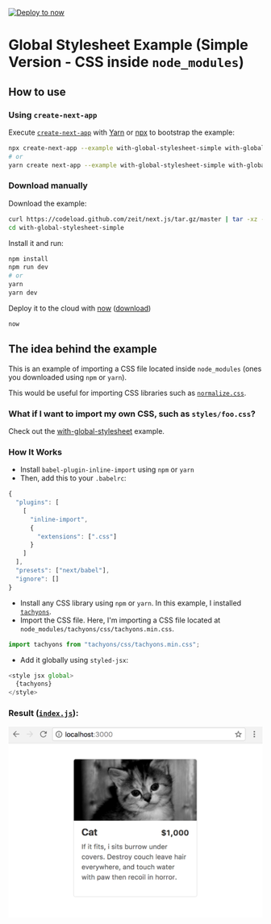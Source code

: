 [![Deploy to now](https://deploy.now.sh/static/button.svg)](https://deploy.now.sh/?repo=https://github.com/zeit/next.js/tree/master/examples/with-global-stylesheet-simple)

# Global Stylesheet Example (Simple Version - CSS inside `node_modules`)

## How to use

### Using `create-next-app`

Execute [`create-next-app`](https://github.com/segmentio/create-next-app) with [Yarn](https://yarnpkg.com/lang/en/docs/cli/create/) or [npx](https://github.com/zkat/npx#readme) to bootstrap the example:

```bash
npx create-next-app --example with-global-stylesheet-simple with-global-stylesheet-simple-app
# or
yarn create next-app --example with-global-stylesheet-simple with-global-stylesheet-simple-app
```

### Download manually

Download the example:

```bash
curl https://codeload.github.com/zeit/next.js/tar.gz/master | tar -xz --strip=2 next.js-master/examples/with-global-stylesheet-simple
cd with-global-stylesheet-simple
```

Install it and run:

```bash
npm install
npm run dev
# or
yarn
yarn dev
```

Deploy it to the cloud with [now](https://zeit.co/now) ([download](https://zeit.co/download))

```bash
now
```

## The idea behind the example

This is an example of importing a CSS file located inside `node_modules` (ones you downloaded using `npm` or `yarn`).

This would be useful for importing CSS libraries such as [`normalize.css`](https://necolas.github.io/normalize.css/).

### What if I want to import my own CSS, such as `styles/foo.css`?

Check out the [with-global-stylesheet](../with-global-stylesheet) example.

### How It Works

* Install `babel-plugin-inline-import` using `npm` or `yarn`
* Then, add this to your `.babelrc`:

```js
{
  "plugins": [
    [
      "inline-import",
      {
        "extensions": [".css"]
      }
    ]
  ],
  "presets": ["next/babel"],
  "ignore": []
}
```

* Install any CSS library using `npm` or `yarn`. In this example, I installed [`tachyons`](https://tachyons.io/).
* Import the CSS file. Here, I'm importing a CSS file located at `node_modules/tachyons/css/tachyons.min.css`.

```js
import tachyons from "tachyons/css/tachyons.min.css";
```

* Add it globally using `styled-jsx`:

```js
<style jsx global>
  {tachyons}
</style>
```

### Result ([`index.js`](pages/index.js)):

![](example.png)
